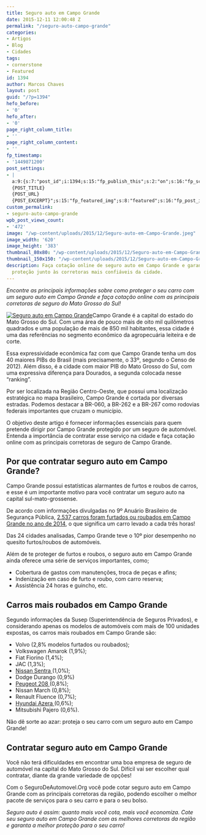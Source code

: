 ```yaml
---
title: Seguro auto em Campo Grande
date: 2015-12-11 12:00:48 Z
permalink: "/seguro-auto-campo-grande"
categories:
- Artigos
- Blog
- Cidades
tags:
- cornerstone
- Featured
id: 1394
author: Marcos Chaves
layout: post
guid: "/?p=1394"
hefo_before:
- '0'
hefo_after:
- '0'
page_right_column_title:
- ''
page_right_column_content:
- ''
fp_timestamp:
- '1449871200'
post_settings:
- |
  a:9:{s:7:"post_id";i:1394;s:15:"fp_publish_this";s:2:"on";s:16:"fp_schedule_this";s:3:"yes";s:11:"fp_datetime";s:16:"2015/12/11 20:00";s:18:"fp_timezone_offset";s:3:"120";s:8:"msg_body";s:66:"Novo post no {SITE_NAME}
  {POST_TITLE}
  {POST_URL}
  {POST_EXCERPT}";s:15:"fp_featured_img";s:8:"featured";s:16:"fp_post_img_text";s:0:"";s:5:"pages";a:2:{i:0;s:3:"own";i:1;s:15:"520743491417556";}}
custom_permalink:
- seguro-auto-campo-grande
wpb_post_views_count:
- '472'
image: "/wp-content/uploads/2015/12/Seguro-auto-em-Campo-Grande.jpeg"
image_width: '620'
image_height: '383'
thumbnail_80x80: "/wp-content/uploads/2015/12/Seguro-auto-em-Campo-Grande-80x80.jpeg"
thumbnail_150x150: "/wp-content/uploads/2015/12/Seguro-auto-em-Campo-Grande-150x150.jpeg"
description: Faça cotação online de seguro auto em Campo Grande e garanta a melhor
  proteção junto às corretoras mais confiáveis da cidade.
---
```


_Encontre as principais informações sobre como proteger o seu carro com um seguro auto em Campo Grande e faça cotação online com as principais corretoras de seguro do Mato Grosso do Sul!_

[<img class="alignleft wp-image-3262" title="Seguro auto em Campo Grande" src="/wp-content/uploads/2015/12/Seguro-auto-em-Campo-Grande.jpeg" alt="Seguro auto em Campo Grande" width="350" height="216" srcset="/wp-content/uploads/2015/12/Seguro-auto-em-Campo-Grande.jpeg 620w, /wp-content/uploads/2015/12/Seguro-auto-em-Campo-Grande-250x154.jpeg 250w, /wp-content/uploads/2015/12/Seguro-auto-em-Campo-Grande-120x74.jpeg 120w" sizes="(max-width: 350px) 100vw, 350px" />](/wp-content/uploads/2015/12/Seguro-auto-em-Campo-Grande.jpeg)Campo Grande é a capital do estado do Mato Grosso do Sul. Com uma área de pouco mais de oito mil quilômetros quadrados e uma população de mais de 850 mil habitantes, essa cidade é uma das referências no segmento econômico da agropecuária leiteira e de corte.

Essa expressividade econômica faz com que Campo Grande tenha um dos 40 maiores PIBs do Brasil (mais precisamente, o 33º, segundo o Censo de 2012). Além disso, é a cidade com maior PIB do Mato Grosso do Sul, com uma expressiva diferença para Dourados, a segunda colocada nesse “ranking”.

Por ser localizada na Região Centro-Oeste, que possui uma localização estratégica no mapa brasileiro, Campo Grande é cortada por diversas estradas. Podemos destacar a BR-060, a BR-262 e a BR-267 como rodovias federais importantes que cruzam o município.

O objetivo deste artigo é fornecer informações essenciais para quem pretende dirigir por Campo Grande protegido por um seguro de automóvel. Entenda a importância de contratar esse serviço na cidade e faça cotação online com as principais corretoras de seguro de Campo Grande.

## Por que contratar seguro auto em Campo Grande?

Campo Grande possui estatísticas alarmantes de furtos e roubos de carros, e esse é um importante motivo para você contratar um seguro auto na capital sul-mato-grossense.

De acordo com informações divulgadas no 9º Anuário Brasileiro de Segurança Pública, [2.537 carros foram furtados ou roubados em Campo Grande no ano de 2014](http://www.midiamax.com.br/policia/campo-grande-registra-furto-ou-roubo-carro-cada-3-horas-275920), o que significa um carro levado a cada três horas!

Das 24 cidades analisadas, Campo Grande teve o 10º pior desempenho no quesito furtos/roubos de automóveis.

Além de te proteger de furtos e roubos, o seguro auto em Campo Grande ainda oferece uma série de serviços importantes, como;

  * Cobertura de gastos com manutenções, troca de peças e afins;
  * Indenização em caso de furto e roubo, com carro reserva;
  * Assistência 24 horas e guincho, etc.

## Carros mais roubados em Campo Grande

Segundo informações da Susep (Superintendência de Seguros Privados), e considerando apenas os modelos de automóveis com mais de 100 unidades expostas, os carros mais roubados em Campo Grande são:

  * Volvo (2,8% modelos furtados ou roubados);
  * Volkswagen Amarok (1,9%);
  * Fiat Fiorino (1,4%);
  * JAC (1,3%);
  * <a href="/seguro-auto-nissan-sentra" target="_blank">Nissan Sentra </a>(1,0%);
  * Dodge Durango (0,9%)
  * <a href="/seguro-auto-peugeot-208" target="_blank">Peugeot 208 </a>(0,8%);
  * Nissan March (0,8%);
  * Renault Fluence (0,7%);
  * <a href="/seguro-auto-hyundai-azera" target="_blank">Hyundai Azera </a>(0,6%);
  * Mitsubishi Pajero (0,6%).

Não dê sorte ao azar: proteja o seu carro com um seguro auto em Campo Grande!

## Contratar seguro auto em Campo Grande

Você não terá dificuldades em encontrar uma boa empresa de seguro de automóvel na capital do Mato Grosso do Sul. Difícil vai ser escolher qual contratar, diante da grande variedade de opções!

Com o SeguroDeAutomovel.Org você pode cotar seguro auto em Campo Grande com as principais corretoras da região, podendo escolher o melhor pacote de serviços para o seu carro e para o seu bolso.

_Seguro auto é assim: quanto mais você cota, mais você economiza. Cote seu seguro auto em Campo Grande com as melhores corretoras da região e garanta a melhor proteção para o seu carro!_